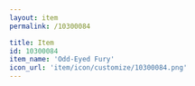 ```yaml
---
layout: item
permalink: /10300084

title: Item
id: 10300084
item_name: 'Odd-Eyed Fury'
icon_url: 'item/icon/customize/10300084.png'
---
```

